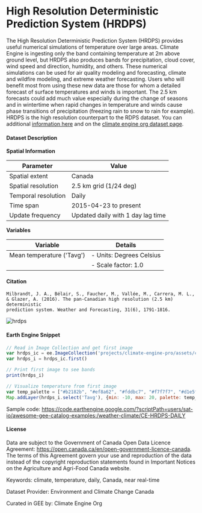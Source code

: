 # High Resolution Deterministic Prediction System (HRDPS)

The High Resolution Deterministic Prediction System (HRDPS) provides useful numerical simulations of temperature over large areas. Climate Engine is ingesting only the band containing temperature at 2m above ground level, but HRDPS also produces bands for precipitation, cloud cover, wind speed and direction, humidity, and others. These numerical simulations can be used for air quality modeling and forecasting, climate and wildfire modeling, and extreme weather forecasting. Users who will benefit most from using these new data are those for whom a detailed forecast of surface temperatures and winds is important. The 2.5 km forecasts could add much value especially during the change of seasons and in wintertime when rapid changes in temperature and winds cause phase transitions of precipitation (freezing rain to snow to rain for example). HRDPS is the high resolution counterpart to the RDPS dataset. You can additional [information here](https://weather.gc.ca/grib/grib2_HRDPS_HR_e.html) and on the [climate engine org dataset page](https://support.climateengine.org/article/68-hrdps).

#### Dataset Description

**Spatial Information**

| Parameter            | Value                     |
|----------------------|---------------------------|
| Spatial extent       | Canada                    |
| Spatial resolution   | 2.5 km grid (1/24 deg)   |
| Temporal resolution  | Daily                     |
| Time span            | 2015-04-23 to present     |
| Update frequency     | Updated daily with 1 day lag time |

**Variables**

| Variable                  | Details                              |
|---------------------------|--------------------------------------|
| Mean temperature ('Tavg') | - Units: Degrees Celsius                    |
|                           | - Scale factor: 1.0                    |

#### Citation

```
Milbrandt, J. A., Bélair, S., Faucher, M., Vallée, M., Carrera, M. L., & Glazer, A. (2016). The pan-Canadian high resolution (2.5 km) deterministic
prediction system. Weather and Forecasting, 31(6), 1791-1816.
```

![hrdps](https://github.com/samapriya/awesome-gee-community-datasets/assets/6677629/c56f1612-fbcd-4ae6-a1b7-26f190c3b120)

#### Earth Engine Snippet

```js
// Read in Image Collection and get first image
var hrdps_ic = ee.ImageCollection('projects/climate-engine-pro/assets/ce-hrdps-daily')
var hrdps_i = hrdps_ic.first()

// Print first image to see bands
print(hrdps_i)

// Visualize temperature from first image
var temp_palette = ["#b2182b", "#ef8a62", "#fddbc7", "#f7f7f7", "#d1e5f0", "#67a9cf", "#2166ac"].reverse()
Map.addLayer(hrdps_i.select('Tavg'), {min: -10, max: 20, palette: temp_palette}, 'Tavg')
```

Sample code: https://code.earthengine.google.com/?scriptPath=users/sat-io/awesome-gee-catalog-examples:/weather-climate/CE-HRDPS-DAILY


#### License

Data are subject to the Government of Canada Open Data Licence Agreement: https://open.canada.ca/en/open-government-licence-canada. The terms of this Agreement govern your use and reproduction of the data instead of the copyright reproduction statements found in Important Notices on the Agriculture and Agri-Food Canada website.

Keywords: climate, temperature, daily, Canada, near real-time

Dataset Provider: Environment and Climate Change Canada

Curated in GEE by: Climate Engine Org
